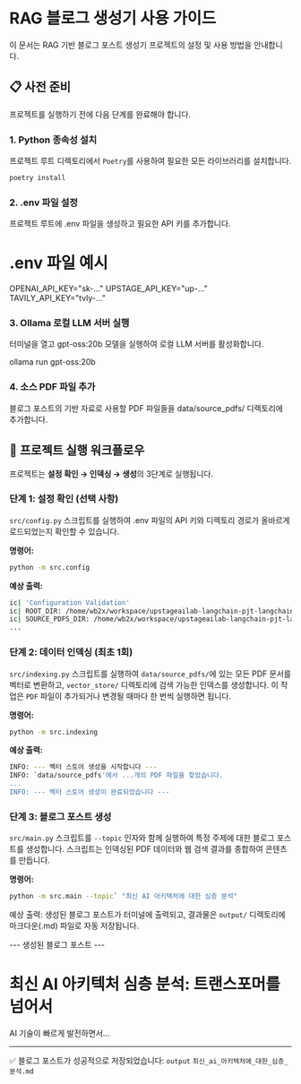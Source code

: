 # RAG 블로그 생성기 사용 가이드

이 문서는 RAG 기반 블로그 포스트 생성기 프로젝트의 설정 및 사용 방법을 안내합니다.

## 📋 사전 준비

프로젝트를 실행하기 전에 다음 단계를 완료해야 합니다.

### 1. Python 종속성 설치

프로젝트 루트 디렉토리에서 `Poetry`를 사용하여 필요한 모든 라이브러리를 설치합니다.

```bash
poetry install
```
### **2. .env 파일 설정**

프로젝트 루트에 .env 파일을 생성하고 필요한 API 키를 추가합니다.

# .env 파일 예시
OPENAI_API_KEY="sk-..."
UPSTAGE_API_KEY="up-..."
TAVILY_API_KEY="tvly-..."

### **3. Ollama 로컬 LLM 서버 실행**

터미널을 열고 gpt-oss:20b 모델을 실행하여 로컬 LLM 서버를 활성화합니다.

ollama run gpt-oss:20b

### **4. 소스 PDF 파일 추가**

블로그 포스트의 기반 자료로 사용할 PDF 파일들을 data/source_pdfs/ 디렉토리에 추가합니다.

## **🚀 프로젝트 실행 워크플로우**

프로젝트는 **설정 확인 → 인덱싱 → 생성**의 3단계로 실행됩니다.

### **단계 1: 설정 확인 (선택 사항)**

`src/config.py` 스크립트를 실행하여 .env 파일의 API 키와 디렉토리 경로가 올바르게 로드되었는지 확인할 수 있습니다.

**명령어:**

```bash
python -m src.config
```

**예상 출력:**

```bash
ic| 'Configuration Validation'
ic| ROOT_DIR: /home/wb2x/workspace/upstageailab-langchain-pjt-langchain_8
ic| SOURCE_PDFS_DIR: /home/wb2x/workspace/upstageailab-langchain-pjt-langchain_8/data/source_pdfs
...
```

### **단계 2: 데이터 인덱싱 (최초 1회)**

`src/indexing.py` 스크립트를 실행하여 `data/source_pdfs/`에 있는 모든 PDF 문서를 벡터로 변환하고, `vector_store/` 디렉토리에 검색 가능한 인덱스를 생성합니다. 이 작업은 `PDF` 파일이 추가되거나 변경될 때마다 한 번씩 실행하면 됩니다.

**명령어:**

```bash
python -m src.indexing
```
**예상 출력:**

```bash
INFO: --- 벡터 스토어 생성을 시작합니다 ---
INFO: `data/source_pdfs'에서 ...개의 PDF 파일을 찾았습니다.
...
INFO: --- 벡터 스토어 생성이 완료되었습니다 ---
```

### **단계 3: 블로그 포스트 생성**

`src/main.py` 스크립트를 `--topic` 인자와 함께 실행하여 특정 주제에 대한 블로그 포스트를 생성합니다. 스크립트는 인덱싱된 PDF 데이터와 웹 검색 결과를 종합하여 콘텐츠를 만듭니다.

**명령어:**
```bash
python -m src.main --topic` "최신 AI 아키텍처에 대한 심층 분석"
```
예상 출력:
생성된 블로그 포스트가 터미널에 출력되고, 결과물은 `output/` 디렉토리에 마크다운(.md) 파일로 자동 저장됩니다.

--- 생성된 블로그 포스트 ---

# 최신 AI 아키텍처 심층 분석: 트랜스포머를 넘어서

AI 기술이 빠르게 발전하면서...

---
✅ 블로그 포스트가 성공적으로 저장되었습니다: `output` `최신_ai_아키텍처에_대한_심층_분석.md `
